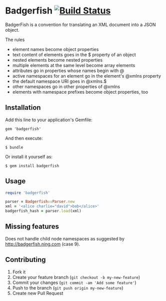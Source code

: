 # Badgerfish [![Build Status](https://travis-ci.org/msievers/badgerfish.png)](https://travis-ci.org/msievers/badgerfish)

BadgerFish is a convention for translating an XML document into a JSON object.

The rules

* element names become object properties
* text content of elements goes in the $ property of an object
* nested elements become nested properties
* multiple elements at the same level become array elements
* attributes go in properties whose names begin with @
* active namespaces for an element go in the element's @xmlns property
* the default namespace URI goes in @xmlns.$
* other namespaces go in other properties of @xmlns
* elements with namespace prefixes become object properties, too

## Installation

Add this line to your application's Gemfile:

    gem 'badgerfish'

And then execute:

    $ bundle

Or install it yourself as:

    $ gem install badgerfish

## Usage

```ruby
require 'badgerfish'

parser = Badgerfish::Parser.new
xml = '<alice charlie="david">bob</alice>'
badgerfish_hash = parser.load(xml)
```

## Missing features

Does not handle child node namespaces as suggested by http://badgerfish.ning.com (case 9).

## Contributing

1. Fork it
2. Create your feature branch (`git checkout -b my-new-feature`)
3. Commit your changes (`git commit -am 'Add some feature'`)
4. Push to the branch (`git push origin my-new-feature`)
5. Create new Pull Request
